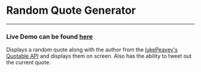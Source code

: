 # Random Quote Generator <br />
-------------------------------
### Live Demo can be found [here](https://c-garza.github.io/Random-Quote-Generator/)
Displays a random quote along with the author from the [lukePeavey's Quotable API](https://github.com/lukePeavey/quotable) and displays them on screen. Also has the ability to tweet out the current quote.